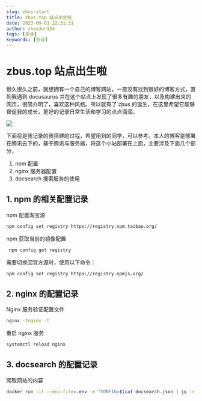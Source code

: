 ```yaml
---
slug: zbus-start
title: zbus.top 站点出生啦
date: 2023-09-03 22:31:31
author: zhouJun134
tags: [杂谈]
keywords: [杂谈]
---
```


# zbus.top 站点出生啦

很久很久之前，就想拥有一个自己的博客网站，一直没有找到很好的博客方式，直到我遇到 docusaurus 并在这个站点上发现了很多有趣的朋友，以及构建出来的网页，很简介明了，喜欢这种风格。所以就有了 zbus 的诞生，在这里希望它能够督促我的成长，更好的记录日常生活和学习的点点滴滴。
<!-- truncate -->
![](https://img.zbus.top//zbus/blog/202309022259194.webp)

下面将是我记录的我搭建的过程，希望用到的同学，可以参考。本人的博客是部署在腾讯云下的，基于腾讯与服务器，将这个小站部署在上面，主要涉及下面几个部分，

1. npm 配置
2. nginx 服务器配置
3. docsearch 搜索服务的使用

## 1. npm 的相关配置记录

npm 配置淘宝源

```bash
npm config set registry https://registry.npm.taobao.org/
```

npm 获取当前的镜像配置

```bash
 npm config get registry
```

需要切换回官方源时，使用以下命令：

```bash
npm config set registry https://registry.npmjs.org/
```

## 2. nginx 的配置记录

Nginx 服务验证配置文件

```bash
nginx -tnginx -t
```

重启 nginx 服务

```bash
systemctl reload nginx
```

## 3. docsearch 的配置记录

爬取网站的内容

```bash
docker run -it --env-file=.env -e "CONFIG=$(cat docsearch.json | jq -r tostring)" algolia/docsearch-scraper
```







